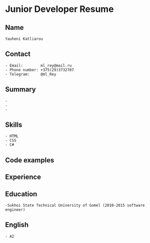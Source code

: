 # Junior Developer Resume

## Name
    Yauheni Katliarou

## Contact
    - Email:        ml_rey@mail.ru
    - Phone number: +375(29)3732707
    - Telegram:     @ml_Rey

## Summary
    - 
    - 
    - 

## Skills
    - HTML
    - CSS
    - C#

## Code examples 

## Experience

## Education
    -Sukhoi State Technical University of Gomel (2010-2015 software engineer) 

## English
    - A2